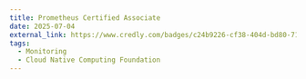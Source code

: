 ```yaml
---
title: Prometheus Certified Associate
date: 2025-07-04
external_link: https://www.credly.com/badges/c24b9226-cf38-404d-bd80-711187703afd/linked_in_profile
tags:
  - Monitoring
  - Cloud Native Computing Foundation
---
```


